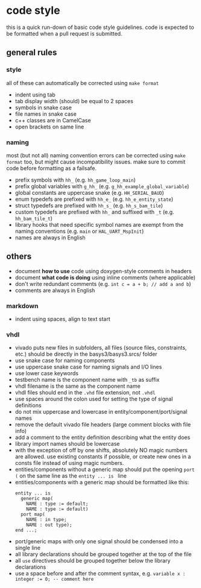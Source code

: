 # code style

this is a quick run-down of basic code style guidelines. code is expected to be
formatted when a pull request is submitted.

## general rules

### style

all of these can automatically be corrected using `make format`

- indent using tab
- tab display width (should) be equal to 2 spaces
- symbols in snake case
- file names in snake case
- c++ classes are in CamelCase
- open brackets on same line

### naming

most (but not all) naming convention errors can be corrected using `make
format` too, but might cause incompatibility issues. make sure to commit code
before formatting as a failsafe.

- prefix symbols with `hh_` (e.g. `hh_game_loop_main`)
- prefix global variables with `g_hh_` (e.g. `g_hh_example_global_variable`)
- global constants are uppercase snake (e.g. `HH_SERIAL_BAUD`)
- enum typedefs are prefixed with `hh_e_` (e.g. `hh_e_entity_state`)
- struct typedefs are prefixed with `hh_s_` (e.g. `hh_s_bam_tile`)
- custom typedefs are prefixed with `hh_` and suffixed with `_t` (e.g. `hh_bam_tile_t`)
- library hooks that need specific symbol names are exempt from the naming
  conventions (e.g. `main` or `HAL_UART_MspInit`)
- names are always in English

## others

- document **how to use** code using doxygen-style comments in headers
- document **what code is doing** using inline comments (where applicable)
- don't write redundant comments (e.g. `int c = a + b; // add a and b`)
- comments are always in English

### markdown

- indent using spaces, align to text start

### vhdl

- vivado puts new files in subfolders, all files (source files, constraints,
  etc.) should be directly in the basys3/basys3.srcs/ folder
- use snake case for naming components
- use uppercase snake case for naming signals and I/O lines
- use lower case keywords
- testbench name is the component name with `_tb` as suffix
- vhdl filename is the same as the component name
- vhdl files should end in the `.vhd` file extension, not `.vhdl`
- use spaces around the colon used for setting the type of signal definitions
- do not mix uppercase and lowercase in entity/component/port/signal names
- remove the default vivado file headers (large comment blocks with file info)
- add a comment to the entity definition describing what the entity does
- library import names should be lowercase
- with the exception of off by one shifts, absolutely NO magic numbers are
  allowed. use existing constants if possible, or create new ones in a consts
  file instead of using magic numbers.
- entities/components without a generic map should put the opening `port (` on
  the same line as the `entity ... is ` line
- entities/components with a generic map should be formatted like this:
  ```
  entity ... is
    generic map(
      NAME : type := default;
      NAME : type := default)
    port map(
      NAME : in type;
      NAME : out type);
  end ...;
  ```
- port/generic maps with only one signal should be condensed into a single line
- all library declarations should be grouped together at the top of the file
- all `use` directives should be grouped together below the library
  declarations
- use a space before and after the comment syntax, e.g. `variable x : integer
  := 0; -- comment here`
